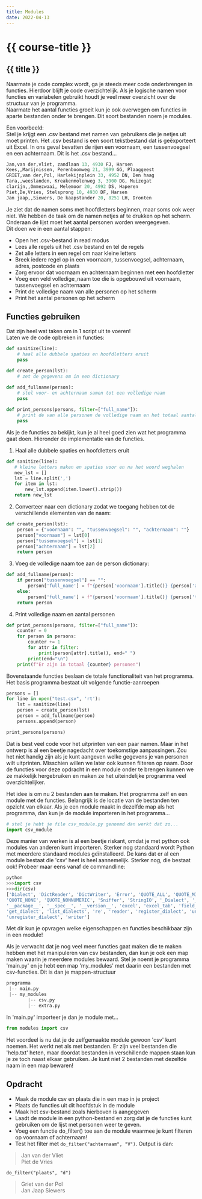 ```yaml
---
title: Modules
date: 2022-04-13
---
```


# {{ course-title }}

## {{ title }}
Naarmate je code complex wordt, ga je steeds meer code onderbrengen in functies. Hierdoor blijft je code overzichtelijk. Als je logische namen voor functies en variabelen gebruikt houdt je veel meer overzicht over de structuur van je programma.  
Naarmate het aantal functies groeit kun je ook overwegen om functies in aparte bestanden onder te brengen. Dit soort bestanden noem je modules.  

Een voorbeeld:  
Stel je krijgt een .csv bestand met namen van gebruikers die je netjes uit moet printen.
Het .csv bestand is een soort tekstbestand dat is geëxporteert uit Excel. 
In ons geval bevatten de rijen een voornaam, een tussenvoegsel en een achternaam.
Dit is het .csv bestand...  
```python
Jan,van der,vliet, zandlaan 13, 4930 FJ, Harsen
Kees,,Marijnissen, Perenboomweg 21, 3999 GG, Plaaggeest
GRIET,van der,Pol, Harlekijnplein 33, 4952 DN, Den haag
Tara,,weeslanden, Kreakenmolenweg 3, 3900 DG, Muizegat
clarijn,,Ommezwaai, Melemoor 20, 4992 DS, Haperen
Piet,De,Vries, Stelsprong 10, 4930 DF, Harsen
Jan jaap,,Siewers, De kaapstander 20, 8251 LH, Dronten
```
Je ziet dat de namen soms met hoofdletters beginnen, maar soms ook weer niet.
We hebben de taak om de namen netjes af te drukken op het scherm. Onderaan de lijst moet het aantal personen worden weergegeven.  
Dit doen we in een aantal stappen:
* Open het .csv-bestand in read modus
* Lees alle regels uit het .csv bestand en tel de regels
* Zet alle letters in een regel om naar kleine letters
* Breek iedere regel op in een voornaam, tussenvoegsel, achternaam, adres, postcode en plaats
* Zorg ervoor dat voornaam en achternaam beginnen met een hoofdletter
* Voeg een veld volledige_naam toe die is opgebouwd uit voornaam, tussenvoegsel en achternaam
* Print de volledige naam van alle personen op het scherm
* Print het aantal personen op het scherm

## Functies gebruiken
Dat zijn heel wat taken om in 1 script uit te voeren!  
Laten we de code opbreken in functies:
```python
def sanitize(line):
    # haal alle dubbele spaties en hoofdletters eruit
    pass

def create_person(lst):
    # zet de gegevens om in een dictionary

def add_fullname(person):
    # stel voor- en achternaam samen tot een volledige naam
    pass
    
def print_persons(persons, filter=["full_name"]):
    # print de van alle personen de volledige naam en het totaal aantal personen
    pass
```
Als je de functies zo bekijkt, kun je al heel goed zien wat het programma gaat doen.
Hieronder de implementatie van de functies.
1. Haal alle dubbele spaties en hoofdletters eruit
 ```python
def sanitize(line):
    # kleine letters maken en spaties voor en na het woord weghalen
    new_lst = []
    lst = line.split(',')
    for item in lst:
        new_lst.append(item.lower().strip())
    return new_lst
 ```

2. Converteer naar een dictionary zodat we toegang hebben tot de verschillende elementen van de naam:
```python
def create_person(lst):
    person = {"voornaam": "", "tussenvoegsel": "", "achternaam": ""}
    person["voornaam"] = lst[0]
    person["tussenvoegsel"] = lst[1]
    person["achternaam"] = lst[2]
    return person
```

3. Voeg de volledige naam toe aan de person dictionary:
```python
def add_fullname(person):
    if person["tussenvoegsel"] == "":
        person['full_name'] = f"{person['voornaam'].title()} {person['achternaam'].title()}"
    else:
        person['full_name'] = f"{person['voornaam'].title()} {person['tussenvoegsel']} {person['achternaam'].title()}"
    return person
```
4. Print volledige naam en aantal personen
```python
def print_persons(persons, filter=["full_name"]):
    counter = 0
    for person in persons:
        counter += 1
        for attr in filter:
            print(person[attr].title(), end=" ")
        print(end="\n")
    print(f"Er zijn in totaal {counter} personen")
```
Bovenstaande functies beslaan de totale functionaliteit van het programma. 
Het basis programma bestaat uit volgende functie-aanroepen

```python
persons = []
for line in open("test.csv", 'rt'):
    lst = sanitize(line)
    person = create_person(lst)
    person = add_fullname(person)
    persons.append(person)

print_persons(persons)
```

Dat is best veel code voor het uitprinten van een paar namen. Maar in het ontwerp is al een beetje nagedacht over toekomstige aanpassingen. Zou het niet handig zijn als je kunt aangeven welke gegevens je van personen wilt uitprinten. Misschien willen we later ook kunnen filteren op naam. Door de functies voor deze opdracht in een module onder te brengen kunnen we ze makkelijk hergebruiken en maken ze het uiteindelijke programma veel overzichtelijker.

Het idee is om nu 2 bestanden aan te maken. Het programma zelf en een module met de functies. Belangrijk is de locatie van de bestanden ten opzicht van elkaar. Als je een module maakt in dezelfde map als het programma, dan kun je de module importeren in het programma...
```python
# stel je hebt je file csv_module.py genoemd dan werkt dat zo...
import csv_module

```
Deze manier van werken is al een beetje riskant, omdat je met python ook modules van anderen kunt importeren. Sterker nog standaard wordt Python met meerdere standaard modules geïnstalleerd. De kans dat er al een module bestaat die 'csv' heet is heel aannemelijk. Sterker nog, die bestaat ook!
Probeer maar eens vanaf de commandline:
```python
python
>>>import csv
>>>dir(csv)
['Dialect', 'DictReader', 'DictWriter', 'Error', 'QUOTE_ALL', 'QUOTE_MINIMAL', 
'QUOTE_NONE', 'QUOTE_NONNUMERIC', 'Sniffer', 'StringIO', '_Dialect', '__all__','__builtins__', '__cached__', '__doc__', '__file__', '__loader__', '__name__', 
'__package__', '__spec__', '__version__', 'excel', 'excel_tab', 'field_size_limit', 
'get_dialect', 'list_dialects', 're', 'reader', 'register_dialect', 'unix_dialect',
'unregister_dialect', 'writer']
```
Met dir kun je opvragen welke eigenschappen en functies beschikbaar zijn in een module!

Als je verwacht dat je nog veel meer functies gaat maken die te maken hebben met het manipuleren van csv bestanden, dan kun je ook een map maken waarin je meerdere modules bewaard.
Stel je noemt je programma 'main.py' en je hebt een map 'my_modules' met daarin een bestanden met csv-functies. Dit is dan je mappen-structuur
```python
programma
 |-- main.py
 |-- my_modules
        |-- csv.py
        |-- extra.py
```
In 'main.py' importeer je dan je module met...
```python
from modules import csv

```
Het voordeel is nu dat je de zelfgemaakte module gewoon 'csv' kunt noemen. Het werkt net als met bestanden. Er zijn veel bestanden die 'help.txt' heten, maar doordat bestanden in verschillende mappen staan kun je ze toch naast elkaar gebruiken. Je kunt niet 2 bestanden met dezelfde naam in een map bewaren!

## Opdracht
* Maak de module csv en plaats die in een map in je project
* Plaats de functies uit dit hoofdstuk in de module
* Maak het csv-bestand zoals hierboven is aangegeven
* Laadt de module in een python-bestand en zorg dat je de functies kunt gebruiken om de lijst met personen weer te geven.
* Voeg een functie do_filter() toe aan de module waarmee je kunt filteren op voornaam of achternaam!
* Test het filter met <code>do_filter("achternaam", "V")</code>. Output is dan:
> Jan van der Vliet  
> Piet de Vries

<code>do_filter("plaats", "d")</code>

> Griet van der Pol  
> Jan Jaap Siewers
